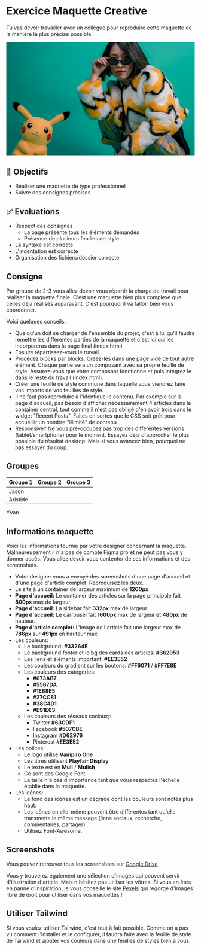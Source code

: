 # Exercice Maquette Creative

Tu vas devoir travailler avec un collègue pour reproduire cette maquette de la manière la plus précise possible.

![creative-maquette](img/11/creative.png)

## :memo: Objectifs

- Réaliser une maquette de type professionnel
- Suivre des consignes précises

## :white_check_mark: Evaluations

- Respect des consignes
  - La page présente tous les éléments demandés
  - Présence de plusieurs feuilles de style
- La syntaxe est correcte
- L'indentation est correcte
- Organisation des fichiers/dossier correcte

## Consigne

Par groupe de 2-3 vous allez devoir vous répartir la charge de travail pour réaliser la maquette finale. C'est une maquette bien plus complexe que celles déjà réalisés auparavant. C'est pourquoi il va falloir bien vous coordonner.

Voici quelques conseils:

- Quelqu'un doit se charger de l'ensemble du projet, c'est à lui qu'il faudra remettre les différentes parties de la maquette et c'est lui qui les incorporeras dans la page final (index.html)
- Ensuite répartissez-vous le travail.
- Procédez blocks par blocks. Créez-les dans une page vide de tout autre élément. Chaque partie sera un composant avec sa propre feuille de style. Assurez-vous que votre composant fonctionne et puis intégrez le dans le reste du travail (index.html).
- Créer une feuille de style commune dans laquelle vous viendrez faire vos imports de vos feuilles de style.
- Il ne faut pas reproduire à l'identique le contenu. Par exemple sur la page d'accueil, pas besoin d'afficher nécessairement 4 articles dans le container central, tout comme il n'est pas obligé d'en avoir trois dans le widget "Recent Posts". Faites en sortes que le CSS soit prêt pour accueillir un nombre "illimité" de contenu.
- Responsive? Ne vous pré-occupez pas trop des différentes versions (tablet/smartphone) pour le moment. Essayez déjà d'approcher le plus possible du résultat desktop. Mais si vous avancez bien, pourquoi ne pas essayer du coup.

## Groupes

Groupe 1 | Groupe 2 | Groupe 3
--- | --- | ---
Jason |  |
Aristide |  |
Yvan

## Informations maquette

Voici les informations fournie par votre designer concernant la maquette. Malheureusement il n'a pas de compte Figma pro et ne peut pas vous y donner accès. Vous allez devoir vous contenter de ses informations et des screenshots.

- Votre designer vous a envoyé des screenshots d'une page d'accueil et d'une page d'article complet. Reproduisez les deux.
- Le site à un container de largeur maximum de **1200px**
- **Page d'accueil:** Le container des articles sur la page principale fait **800px** max de largeur.
- **Page d'accueil:** La sidebar fait **332px** max de largeur.
- **Page d'accueil:** Le carrousel fait **1600px** max de largeur et **480px** de hauteur.
- **Page d'article complet:** L'image de l'article fait une largeur max de **786px** sur **491px** en hauteur max
- Les couleurs:
  - Le background: **#33264E**
  - Le background footer et le bg des cards des articles: **#362953**
  - Les liens et éléments important: **#EE3E52**
  - Les couleurs du gradient sur les boutons: **#FF6071** / **#FF7E8E**
  - Les couleurs des catégories:
    - **#673AB7**
    - **#5567DA**
    - **#1E88E5**
    - **#27CC81**
    - **#38C4D1**
    - **#E91E63**
  - Les couleurs des réseaux sociaux;:
    - Twitter **#63CDF1**
    - Facebook **#507CBE**
    - Instagram **#D62976**
    - Pinterest **#EE3E52**
- Les polices:
  - Le logo utilise **Vampiro One**
  - Les titres utilisent **Playfair Display**
  - Le texte est en **Muli** / **Mulish**
  - Ce sont des Google Font
  - La taille n'a pas d'importance tant que vous respectez l'échelle établie dans la maquette.
- Les icônes:
  - Le fond des icônes est un dégradé dont les couleurs sont notés plus haut.
  - Les icônes en elle-même peuvent être différentes tant qu'elle transmette le même message (liens sociaux, recherche, commentaires, partager)
  - Utilisez Font-Awesome.

## Screenshots

Vous pouvez retrouver tous les screenshots sur [Google Drive](https://drive.google.com/drive/folders/1x6AU9gIeHi-FXgQAhRd5iG6twRYGevPP?usp=sharing)

Vous y trouverez également une sélection d'images qui peuvent servir d'illustration d'article. Mais n'hésitez pas utiliser les vôtres. Si vous en êtes en panne d'inspiration, je vous conseille le site [Pexels](https://www.pexels.com/fr-fr/) qui regorge d'images libre de droit pour utiliser dans vos maquettes !

## Utiliser Tailwind

Si vous voulez utiliser Tailwind, c'est tout à fait possible. Comme on a pas vu comment l'installer et le configurer, il faudra faire avec la feuille de style de Tailwind et ajouter vos couleurs dans une feuilles de styles bien à vous.
